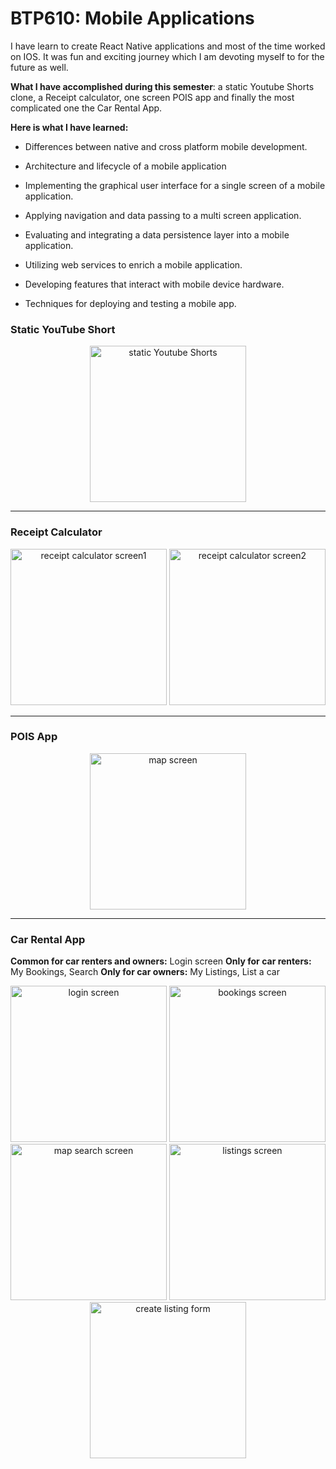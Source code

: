 
# BTP610: Mobile Applications

I have learn to create React Native applications and most of the time worked on IOS. It was fun and exciting journey which I am devoting myself to for the future as well.

  

**What I have accomplished during this semester**: a static Youtube Shorts clone, a Receipt calculator, one screen POIS app and finally the most complicated one the Car Rental App.

  

**Here is what I have learned:**

- Differences between native and cross platform mobile development.

- Architecture and lifecycle of a mobile application

- Implementing the graphical user interface for a single screen of a mobile application.

- Applying navigation and data passing to a multi screen application.

- Evaluating and integrating a data persistence layer into a mobile application.

- Utilizing web services to enrich a mobile application.

- Developing features that interact with mobile device hardware.

- Techniques for deploying and testing a mobile app.

  



### Static YouTube Short
<p align="center">
  <img
    src="https://github.com/emyildirim/BTP610/blob/main/images/a1/Simulator%20Screenshot%20-%20iPhone%2016%20Pro%20-%202025-04-21%20at%2021.45.45.png?raw=true"
    alt="static Youtube Shorts"
    width="250"
  />
</p>

---

### Receipt Calculator
<p align="center">
  <img
    src="https://github.com/emyildirim/BTP610/blob/main/images/a2/Simulator%20Screenshot%20-%20iPhone%2016%20Pro%20-%202025-04-21%20at%2021.54.15.png?raw=true"
    alt="receipt calculator screen1"
    width="250"
  />
  <img
    src="https://github.com/emyildirim/BTP610/blob/main/images/a2/Simulator%20Screenshot%20-%20iPhone%2016%20Pro%20-%202025-04-21%20at%2021.54.31.png?raw=true"
    alt="receipt calculator screen2"
    width="250"
  />
</p>

---

### POIS App
<p align="center">
  <img
    src="https://github.com/emyildirim/BTP610/blob/main/images/a3/SCR-20250421-szvi.png?raw=true"
    alt="map screen"
    width="250"
  />
</p>

---

### Car Rental App
**Common for car renters and owners:** Login screen
**Only for car renters:** My Bookings, Search
**Only for car owners:** My Listings, List a car

<p align="center">
  <img
    src="https://github.com/emyildirim/BTP610/blob/main/images/project/Simulator%20Screenshot%20-%20iPhone%2016%20Pro%20-%202025-04-21%20at%2021.27.47.png?raw=true"
    alt="login screen"
    width="250"
  />
  <img
    src="https://github.com/emyildirim/BTP610/blob/main/images/project/Simulator%20Screenshot%20-%20iPhone%2016%20Pro%20-%202025-04-21%20at%2021.27.10.png?raw=true"
    alt="bookings screen"
    width="250"
  />
  <img
    src="https://github.com/emyildirim/BTP610/blob/main/images/project/Simulator%20Screenshot%20-%20iPhone%2016%20Pro%20-%202025-04-21%20at%2021.28.50.png?raw=true"
    alt="map search screen"
    width="250"
  />
  <img
    src="https://github.com/emyildirim/BTP610/blob/main/images/project/Simulator%20Screenshot%20-%20iPhone%2016%20Pro%20-%202025-04-21%20at%2021.30.40.png?raw=true"
    alt="listings screen"
    width="250"
  />
  <img
    src="https://github.com/emyildirim/BTP610/blob/main/images/project/Simulator%20Screenshot%20-%20iPhone%2016%20Pro%20-%202025-04-21%20at%2021.30.49.png?raw=true"
    alt="create listing form"
    width="250"
  />
</p>
